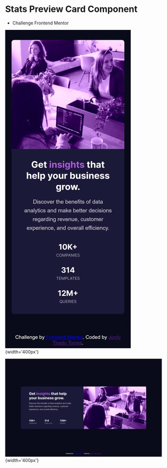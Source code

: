 # Stats Preview Card Component

- Challenge Frontend Mentor

![Mobile Version](<https://github.com/jordytiradotorres/Stats-Preview-Card-Component/blob/main/images/stats-preview-card-component-sepia.vercel.app_(iPhone%20X)%20(1).png>){width='400px'}

![Desktop Version](<https://github.com/jordytiradotorres/Stats-Preview-Card-Component/blob/main/images/stats-preview-card-component-sepia.vercel.app_(Laptop%20with%20HiDPI%20screen).png>){width='400px'}
